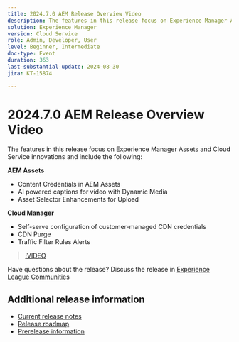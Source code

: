 ```yaml
---
title: 2024.7.0 AEM Release Overview Video
description: The features in this release focus on Experience Manager Assets and Cloud Service innovations and include the following:AEM Assets:Content Credentials in AEM Assets​AI powered captions for video with Dynamic Media​Asset Selector Enhancements for Upload​Cloud Manager:Self-serve configuration of customer-managed CDN credentials​CDN Purge​Traffic Filter Rules Alerts​
solution: Experience Manager
version: Cloud Service
role: Admin, Developer, User
level: Beginner, Intermediate
doc-type: Event
duration: 363
last-substantial-update: 2024-08-30
jira: KT-15874

---
```

# 2024.7.0 AEM Release Overview Video

The features in this release focus on Experience Manager Assets and Cloud Service innovations and include the following:

**AEM Assets**

* Content Credentials in AEM Assets​
* AI powered captions for video with Dynamic Media​
* Asset Selector Enhancements for Upload​

**Cloud Manager**

* Self-serve configuration of customer-managed CDN credentials​
* CDN Purge​
* Traffic Filter Rules Alerts​

>[!VIDEO](https://video.tv.adobe.com/v/3431707/?learn=on)


Have questions about the release?  Discuss the release in [Experience League Communities](https://adobe.ly/3X9WQfF)

## Additional release information

* [Current release notes](https://experienceleague.adobe.com/docs/experience-manager-cloud-service/content/release-notes/home.html)
* [Release roadmap](https://experienceleague.adobe.com/docs/experience-manager-release-information/aem-release-updates/update-releases-roadmap.html)
* [Prerelease information](https://experienceleague.adobe.com/docs/experience-manager-cloud-service/content/release-notes/prerelease.html)
